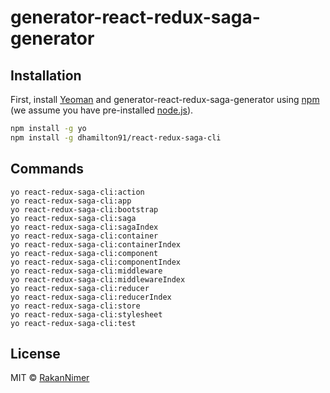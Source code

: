 # generator-react-redux-saga-generator

## Installation

First, install [Yeoman](http://yeoman.io) and generator-react-redux-saga-generator using [npm](https://www.npmjs.com/) (we assume you have pre-installed [node.js](https://nodejs.org/)).

```bash
npm install -g yo
npm install -g dhamilton91/react-redux-saga-cli
```


## Commands

```
yo react-redux-saga-cli:action
yo react-redux-saga-cli:app
yo react-redux-saga-cli:bootstrap
yo react-redux-saga-cli:saga
yo react-redux-saga-cli:sagaIndex
yo react-redux-saga-cli:container
yo react-redux-saga-cli:containerIndex
yo react-redux-saga-cli:component
yo react-redux-saga-cli:componentIndex
yo react-redux-saga-cli:middleware
yo react-redux-saga-cli:middlewareIndex
yo react-redux-saga-cli:reducer
yo react-redux-saga-cli:reducerIndex
yo react-redux-saga-cli:store
yo react-redux-saga-cli:stylesheet
yo react-redux-saga-cli:test
```


## License

MIT © [RakanNimer](https://www.github.com/RakanNimer)
